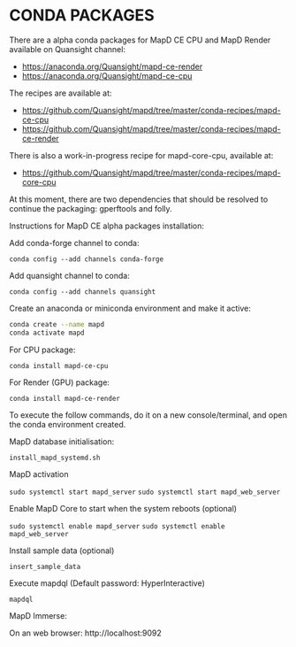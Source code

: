 # CONDA PACKAGES

There are a alpha conda packages for MapD CE CPU and MapD Render available on Quansight channel:

- https://anaconda.org/Quansight/mapd-ce-render
- https://anaconda.org/Quansight/mapd-ce-cpu

The recipes are available at:

- https://github.com/Quansight/mapd/tree/master/conda-recipes/mapd-ce-cpu
- https://github.com/Quansight/mapd/tree/master/conda-recipes/mapd-ce-render

There is also a work-in-progress recipe for mapd-core-cpu, available at:

- https://github.com/Quansight/mapd/tree/master/conda-recipes/mapd-core-cpu

At this moment, there are two dependencies that should be resolved to continue the packaging: gperftools and folly.

Instructions for MapD CE alpha packages installation:

Add conda-forge channel to conda:

`conda config --add channels conda-forge`

Add quansight channel to conda: 

`conda config --add channels quansight`

Create an anaconda  or miniconda environment and make it active:

```sh
conda create --name mapd
conda activate mapd
```

For CPU package: 

`conda install mapd-ce-cpu` 

For Render (GPU) package:

`conda install mapd-ce-render`

To execute the follow commands, do it on a new console/terminal, and open the conda environment created.

MapD database initialisation:

`install_mapd_systemd.sh`

MapD activation

`sudo systemctl start mapd_server`
`sudo systemctl start mapd_web_server`

Enable MapD Core to start when the system reboots (optional)

`sudo systemctl enable mapd_server`
`sudo systemctl enable mapd_web_server`

Install sample data (optional)

`insert_sample_data`

Execute mapdql (Default password: HyperInteractive)

`mapdql`


MapD Immerse:

On an web browser: http://localhost:9092
